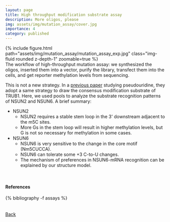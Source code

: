 ```yaml
---
layout: page
title: High throughput modification substrate assay
description: More oligos, please
img: assets/img/mutation_assay/cover.jpg
importance: 4
category: published
---
```


<div class="row mt-3">
    <div class="col-sm mt-3 mt-md-1">
        {% include figure.html path="assets/img/mutation_assay/mutation_assay_exp.jpg" class="img-fluid rounded z-depth-1" zoomable=true %}
    </div>
</div>
<div class="caption">
    The workflow of high-throughput mutation assay: we synthesized the oligos, inserted them into a vector, purify the library, transfect them into the cells, and get reporter methylation levels from sequencing.
</div>

This is not a new strategy. In a [previous paper](https://pubmed.ncbi.nlm.nih.gov/28073919/) studying pseudouridine, they adopt a same strategy to draw the consensus modification substrate of TRUB1. Here, we used pools to analyze the substrate recognition patterns of NSUN2 and NSUN6. A brief summary:

- NSUN2
  - NSUN2 requires a stable stem loop in the 3' downstream adjacent to the m5C sites.
  - More Gs in the stem loop will result in higher methylation levels, but G is not so necessary for methylation in some cases.
- NSUN6 
  - NSUN6 is very sensitive to the change in the core motif (Nm5CUCCA).
  - NSUN6 can tolerate some +3 C-to-U changes. 
  - The mechanism of preferences in NSUN6-mRNA recognition can be explained by our structure model.

<br/>

#### References

<div class="publications">
    {% bibliography -f assays %}
</div>

<br/>

<br/>
<a href="/projects/"><u>Back</u></a>
